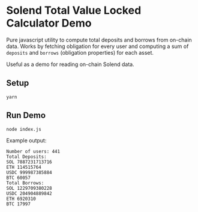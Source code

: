 # Solend Total Value Locked Calculator Demo

Pure javascript utility to compute total deposits and borrows from on-chain data. Works by fetching obligation for every user and computing a sum of `deposits` and `borrows` (obligation properties) for each asset.

Useful as a demo for reading on-chain Solend data.

## Setup

    yarn

## Run Demo

    node index.js

Example output:

    Number of users: 441
    Total Deposits:
    SOL 7887231713716
    ETH 114515764
    USDC 999987385884
    BTC 60057
    Total Borrows:
    SOL 1229709380228
    USDC 204904889842
    ETH 6920310
    BTC 17997
